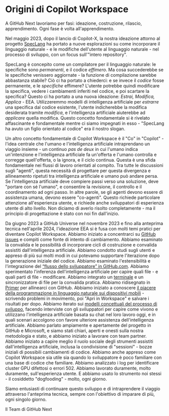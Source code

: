 # Origini di Copilot Workspace

A GitHub Next lavoriamo per fasi: ideazione, costruzione, rilascio, apprendimento. Ogni fase è volta all'apprendimento.

Nel maggio 2023, dopo il lancio di Copilot-X, la nostra ideazione attorno al progetto [SpecLang](https://githubnext.com/projects/speclang/) ha portato a nuove esplorazioni su come incorporare il linguaggio naturale - e le modifiche dell'utente al linguaggio naturale - nel processo di sviluppo, con un focus sull'"intero repository".

SpecLang è concepito come un compilatore per il linguaggio naturale: le specifiche sono _permanenti_, e il codice _effimero_. Ma cosa succederebbe se le specifiche venissero aggiornate - la funzione di compilazione sarebbe abbastanza stabile? Ciò ci ha portato a chiederci: e se invece il _codice_ fosse permanente, e le _specifiche_ effimere? L'utente potrebbe quindi modificare la specifica, vedere i cambiamenti inferiti nel codice, e poi scartare la specifica? Questo ci ha portato a una nuova ideazione: _Estrai, Modifica, Applica_ - EEA. Utilizzeremmo modelli di intelligenza artificiale per _estrarre_ una specifica dal codice esistente, l'utente indicherebbe la modifica desiderata tramite _modifica_, e l'intelligenza artificiale aiuterebbe ad _applicare_ quella modifica. Questo concetto fondamentale si è rivelato affascinante e fondamentale mentre ci siamo impegnati in esso - "SpecLang ha avuto un figlio orientato al codice" era il nostro slogan.

Un altro concetto fondamentale di Copilot Workspace è il "Co" in "Copilot" - l'idea centrale che l'umano e l'intelligenza artificiale intraprendano un viaggio insieme - un continuo _pas de deux_ in cui l'umano indica un'intenzione e l'intelligenza artificiale fa un'offerta e l'umano controlla e corregge quell'offerta, o la ignora, e il ciclo continua. Questa è una sfida fondamentale nei flussi di lavoro orientati al compito. Tra tutte le discussioni sugli "agenti", questa necessità di progettare per questa divergenza e allineamento ripetuti tra intelligenza artificiale e umano può andare persa. Se l'intelligenza artificiale deve compiere passi verso una soluzione, deve "portare con sé l'umano", e consentire la revisione, il controllo e il coordinamento ad ogni passo. In altre parole, se gli agenti devono essere di assistenza umana, devono essere "co-agenti". Questo richiede particolare attenzione all'esperienza utente, e richiede anche sviluppatori di esperienza utente di alto livello. Non diciamo di averlo risolto completamente - ma il principio di progettazione è stato con noi fin dall'inizio.

Da giugno 2023 a GitHub Universe nel novembre 2023 e fino alla anteprima tecnica nell'aprile 2024, l'ideazione EEA si è fusa con molti temi pratici per diventare Copilot Workspace. Abbiamo iniziato a concentrarci su [GitHub issues](https://github.com/features/issues) e compiti come fonte di intento di cambiamento. Abbiamo esaminato la convalida e le possibilità di incorporare cicli di costruzione e convalida assistiti dall'intelligenza artificiale. Abbiamo condotto studi sugli utenti e appreso di più sui molti modi in cui potevamo supportare l'iterazione dopo la generazione iniziale del codice. Abbiamo esaminato l'estensibilità e l'integrazione del [“flusso dello sviluppatore” in GitHub.com](https://github.com/githubnext/copilot-workspace-user-manual/blob/main/overview.md#task). Abbiamo sperimentato l'inferenza dell'intelligenza artificiale per capire quali file - e quali parti di file - modificare. Abbiamo integrato un [terminale](https://github.com/githubnext/copilot-workspace-user-manual/blob/main/overview.md#integrated-terminal) e un sincronizzatore di file per la convalida pratica. Abbiamo ridisegnato in [Primer](https://github.com/primer) per allinearci con GitHub. Abbiamo iniziato a conoscere [il piacere della programmazione in linguaggio naturale sui dispositivi mobili](https://www.youtube.com/watch?v=Zv6TuVzcRdY) - scrivendo problemi in movimento, poi "Apri in Workspace" e salvare i risultati per dopo. Abbiamo iterato sui [modelli concettuali del processo di sviluppo](https://github.blog/2024-01-17-a-developers-second-brain-reducing-complexity-through-partnership-with-ai/), facendo interviste con gli sviluppatori per capire come vivono e utilizzano l'intelligenza artificiale basata su chat nel loro lavoro oggi, e in quali scenari accolgono con favore ulteriore assistenza dell'intelligenza artificiale. Abbiamo parlato ampiamente e apertamente del progetto in GitHub e Microsoft, e siamo stati chiari, aperti e onesti sulla nostra metodologia e stato, e abbiamo iniziato a lavorare con team partner. Abbiamo iniziato a capire meglio il ruolo sociale degli strumenti assistiti dall'intelligenza artificiale, inclusa la condivisione di "sessioni" - bozze iniziali di possibili cambiamenti di codice. Abbiamo anche appreso come Copilot Workspace sia utile sia quando lo sviluppatore è poco familiare con una base di codice che familiare. Abbiamo analizzato i log per identificare cluster GPU difettosi o errori 502. Abbiamo lavorato duramente, molto duramente, sull'esperienza utente. E abbiamo usato lo strumento noi stessi - il cosiddetto "dogfooding" - molto, ogni giorno.

Siamo entusiasti di continuare questo sviluppo e di intraprendere il viaggio attraverso l'anteprima tecnica, sempre con l'obiettivo di imparare di più, ogni singolo giorno.

Il Team di GitHub Next